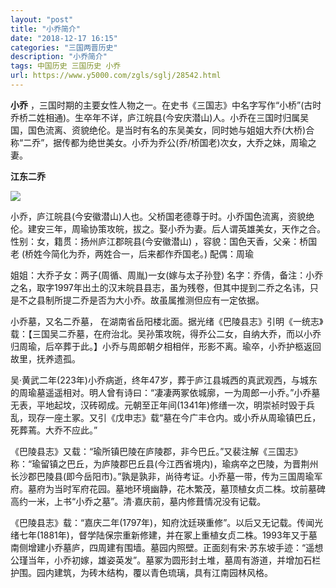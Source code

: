 ```yaml
---
layout: "post"
title: "小乔简介"
date: "2018-12-17 16:15"
categories: "三国两晋历史"
description: "小乔简介"
tags: 中国历史 三国历史 小乔
url: https://www.y5000.com/zgls/sglj/28542.html
---
```






**小乔**
，三国时期的主要女性人物之一。在史书《三国志》中名字写作“小桥”(古时乔桥二姓相通)。生卒年不详，庐江皖县(今安庆潜山)人。小乔在三国时归属吴国，国色流离、资貌绝伦。是当时有名的东吴美女，同时她与姐姐大乔(大桥)合称“二乔”，据传都为绝世美女。小乔为乔公(乔/桥国老)次女，大乔之妹，周瑜之妻。

**江东二乔**

![](https://img.y5000.com/uploads/allimg/180208/8-1P20Q4055J01.jpg)

小乔，庐江皖县(今安徽潜山)人也。父桥国老德尊于时。小乔国色流离，资貌绝伦。建安三年，周瑜协策攻皖，拔之。娶小乔为妻。后人谓英雄美女，天作之合。性别：女，籍贯：扬州庐江郡皖县(今安徽潜山)
，容貌：国色天香，父亲：桥国老 (桥姓今简化为乔，两姓合一，后来都作乔国老。) 配偶：周瑜

姐姐：大乔子女：两子(周循、周胤)一女(嫁与太子孙登)
名字：乔倩，备注：小乔之名，取字1997年出土的汉末皖县县志，虽为残卷，但其中提到二乔之名讳，只是不之县制所提二乔是否为大小乔。故虽属推测但应有一定依据。

小乔墓，又名二乔墓，
在湖南省岳阳楼北面。据光绪《巴陵县志》引明《一统志》载：【三国吴二乔墓，在府治北。吴孙策攻皖，得乔公二女，自纳大乔，而以小乔归周瑜，后卒葬于此。】小乔与周郎朝夕相相伴，形影不离。瑜卒，小乔护柩返回故里，抚养遗孤。

吴·黄武二年(223年)小乔病逝，终年47岁，葬于庐江县城西的真武观西，与城东的周瑜墓遥遥相对。明人曾有诗曰：“凄凄两冢依城廓，一为周郎一小乔。”小乔墓无表，平地起坟，汉砖砌成。元朝至正年间(1341年)修缮一次，明崇祯时毁于兵乱，现存一座土冢。又引《戊申志》载“墓在今广丰仓内。或小乔从周瑜镇巴丘，死葬蔫。大乔不应此。”

《巴陵县志》又载：“瑜所镇巴陵在庐陵郡，非今巴丘。”又裴注解《三国志》称：“瑜留镇之巴丘，为庐陵郡巴丘县(今江西省境内)，瑜病卒之巴陵，为晋荆州长沙郡巴陵县(即今岳阳市)。”孰是孰非，尚待考证。小乔墓一带，传为三国周瑜军府。墓府为当时军府花园。墓地环境幽静，花木繁茂，墓顶植女贞二株。坟前墓碑高约一米，上书“小乔之墓”。清·嘉庆前，墓内修葺情况没有记载。

《巴陵县志》载：“嘉庆二年(1797年)，知府沈廷瑛重修”。以后又无记载。传闻光绪七年(1881年)，督学陆保宗重新修建，并在冢上重植女贞二株。1993年又于墓南侧增建小乔墓庐，四周建有围墙。墓园内照壁。正面刻有宋·苏东坡手迹：“遥想公瑾当年，小乔初嫁，雄姿英发”。墓冢为圆形封土堆，墓周有游道，并增加石栏护围。园内建筑，为砖木结构，覆以青色琉璃，具有江南园林风格。
